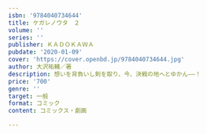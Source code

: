 ```yaml
---
isbn: '9784040734644'
title: ケガレノウタ　２
volume: ''
series: ''
publisher: ＫＡＤＯＫＡＷＡ
pubdate: '2020-01-09'
cover: 'https://cover.openbd.jp/9784040734644.jpg'
author: 大沢祐輔／著
description: 想いを背負いし剣を取り、今、決戦の地へとゆかん――！
price: '700'
genre: ''
target: 一般
format: コミック
content: コミックス・劇画

---
```

